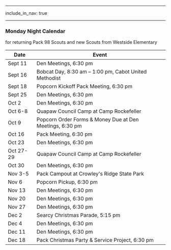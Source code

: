 ___
include_in_nav: true
___
### Monday Night Calendar
for returning Pack 98 Scouts and new Scouts from Westside Elementary  

Date  | Event 
----- | -----
Sept 11 | Den Meetings, 6:30 pm 
Sept 16 | Bobcat Day, 8:30 am – 1:00 pm, Cabot United Methodist 
Sept 18 | Popcorn Kickoff Pack Meeting, 6:30 pm
Sept 25 | Den Meetings, 6:30 pm
Oct 2 | Den Meetings, 6:30 pm
Oct 6-8 | Quapaw Council Camp at Camp Rockefeller
Oct 9 | Popcorn Order Forms & Money Due at Den Meetings, 6:30 pm
Oct 16 | Pack Meeting, 6:30 pm
Oct 23 | Den Meetings, 6:30 pm
Oct 27-29 | Quapaw Council Camp at Camp Rockefeller
Oct 30 | Den Meetings, 6:30 pm
Nov 3-5 | Pack Campout at Crowley's Ridge State Park
Nov 6 | Popcorn Pickup, 6:30 pm
Nov 13 | Den Meetings, 6:30 pm
Nov 20 | Den Meetings, 6:30 pm
Nov 27 | Den Meetings, 6:30 pm
Dec 2 | Searcy Christmas Parade, 5:15 pm
Dec 4 | Den Meetings, 6:30 pm
Dec 11 | Den Meetings, 6:30 pm
Dec 18 | Pack Christmas Party & Service Project, 6:30 pm

